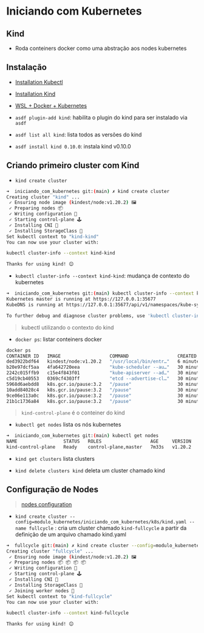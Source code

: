 # Iniciando com Kubernetes

## Kind

- Roda conteiners docker como uma abstração aos nodes kubernetes

## Instalação

- [Installation Kubectl](https://kubernetes.io/docs/tasks/tools/install-kubectl-linux/)
- [Installation Kind](https://kind.sigs.k8s.io/docs/user/quick-start/#installation)
- [WSL + Docker + Kubernetes](https://kubernetes.io/blog/2020/05/21/wsl-docker-kubernetes-on-the-windows-desktop/)

- `asdf plugin-add kind`: habilita o plugin do kind para ser instalado via `asdf`
- `asdf list all kind`: lista todos as versões do kind
- `asdf install kind 0.10.0`: instala kind v0.10.0

## Criando primeiro cluster com Kind

- `kind create cluster`

```bash
➜  iniciando_com_kubernetes git:(main) ✗ kind create cluster
Creating cluster "kind" ...
 ✓ Ensuring node image (kindest/node:v1.20.2) 🖼 
 ✓ Preparing nodes 📦  
 ✓ Writing configuration 📜 
 ✓ Starting control-plane 🕹️ 
 ✓ Installing CNI 🔌 
 ✓ Installing StorageClass 💾 
Set kubectl context to "kind-kind"
You can now use your cluster with:

kubectl cluster-info --context kind-kind

Thanks for using kind! 😊
```

- `kubectl cluster-info --context kind-kind`: mudança de contexto do kubernetes

```bash
➜  iniciando_com_kubernetes git:(main) kubectl cluster-info --context kind-kind
Kubernetes master is running at https://127.0.0.1:35677
KubeDNS is running at https://127.0.0.1:35677/api/v1/namespaces/kube-system/services/kube-dns:dns/proxy

To further debug and diagnose cluster problems, use 'kubectl cluster-info dump'.
```

> kubectl utilizando o contexto do kind

- `docker ps`: listar conteiners docker

```bash
docker ps
CONTAINER ID   IMAGE                  COMMAND                  CREATED          STATUS          PORTS                       NAMES
ded3922bdf64   kindest/node:v1.20.2   "/usr/local/bin/entr…"   6 minutes ago    Up 5 minutes    127.0.0.1:35677->6443/tcp   kind-control-plane
b20e97dcf5aa   4fa642720eea           "kube-scheduler --au…"   30 minutes ago   Up 30 minutes                               k8s_kube-scheduler_kube-scheduler-docker-desktop_kube-system_57b58b3eb5589cb745c50233392349fb_0
2242c015ffb9   c15e4f843f01           "kube-apiserver --ad…"   30 minutes ago   Up 30 minutes                               k8s_kube-apiserver_kube-apiserver-docker-desktop_kube-system_4ac4b5ee26e7058a1ed090c12123e3a6_0
c5d19cb40553   0369cf4303ff           "etcd --advertise-cl…"   30 minutes ago   Up 30 minutes                               k8s_etcd_etcd-docker-desktop_kube-system_127f1e78367a800caa891919cc4b583f_0
5968d6aebdd8   k8s.gcr.io/pause:3.2   "/pause"                 30 minutes ago   Up 30 minutes                               k8s_POD_kube-scheduler-docker-desktop_kube-system_57b58b3eb5589cb745c50233392349fb_0
10add84028c4   k8s.gcr.io/pause:3.2   "/pause"                 30 minutes ago   Up 30 minutes                               k8s_POD_kube-controller-manager-docker-desktop_kube-system_77e9d7fdbb29bf4b5600ab5fbb368a2b_0
9ce06e113a0c   k8s.gcr.io/pause:3.2   "/pause"                 30 minutes ago   Up 30 minutes                               k8s_POD_kube-apiserver-docker-desktop_kube-system_4ac4b5ee26e7058a1ed090c12123e3a6_0
21b1c1736a84   k8s.gcr.io/pause:3.2   "/pause"                 30 minutes ago   Up 30 minutes                               k8s_POD_etcd-docker-desktop_kube-system_127f1e78367a800caa891919cc4b583f_0
```

> `kind-control-plane` é o conteiner do kind

- `kubectl get nodes` lista os nós kubernetes

```bash
➜  iniciando_com_kubernetes git:(main) kubectl get nodes                       
NAME                 STATUS   ROLES                  AGE     VERSION
kind-control-plane   Ready    control-plane,master   7m33s   v1.20.2
```

- `kind get clusters` lista clusters

- `kind delete clusters kind` deleta um cluster chamado kind

## Configuração de Nodes

> [nodes configuration](https://kind.sigs.k8s.io/docs/user/configuration/#nodes)

- `kind create cluster --config=modulo_kubernetes/iniciando_com_kubernetes/k8s/kind.yaml --name fullcycle` : cria um cluster chamado `kind-fullcycle` a partir da definição de um arquivo chamado kind.yaml

```bash
➜  fullcycle git:(main) ✗ kind create cluster --config=modulo_kubernetes/iniciando_com_kubernetes/k8s/kind.yaml --name fullcycle 
Creating cluster "fullcycle" ...
 ✓ Ensuring node image (kindest/node:v1.20.2) 🖼 
 ✓ Preparing nodes 📦 📦 📦 📦  
 ✓ Writing configuration 📜 
 ✓ Starting control-plane 🕹️ 
 ✓ Installing CNI 🔌 
 ✓ Installing StorageClass 💾 
 ✓ Joining worker nodes 🚜 
Set kubectl context to "kind-fullcycle"
You can now use your cluster with:

kubectl cluster-info --context kind-fullcycle

Thanks for using kind! 😊
```
